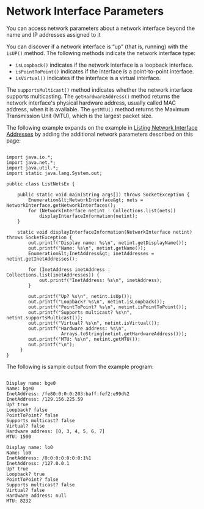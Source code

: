 
# Network Interface Parameters

You can access network parameters about a network interface beyond the name and IP addresses assigned to it

You can discover if a network interface is &#8220;up&#8221; (that is, running) with the `isUP()` method. The following methods indicate the network interface type:

- `isLoopback()` indicates if the network interface is a loopback interface.
- `isPointToPoint()` indicates if the interface is a point-to-point interface.
- `isVirtual()` indicates if the interface is a virtual interface.

The `supportsMulticast()` method indicates whether the network interface supports multicasting. The `getHardwareAddress()` method returns the network interface's physical hardware address, usually called MAC address, when it is available. The `getMTU()` method returns the Maximum Transmission Unit (MTU), which is the largest packet size.

The following example expands on the example in 
[Listing Network Interface Addresses](listing.html) by adding the additional network parameters described on this page:

```

import java.io.*;
import java.net.*;
import java.util.*;
import static java.lang.System.out;

public class ListNetsEx {

    public static void main(String args[]) throws SocketException {
        Enumeration&lt;NetworkInterface&gt; nets = NetworkInterface.getNetworkInterfaces();
        for (NetworkInterface netint : Collections.list(nets))
            displayInterfaceInformation(netint);
    }

    static void displayInterfaceInformation(NetworkInterface netint) throws SocketException {
        out.printf("Display name: %s\n", netint.getDisplayName());
        out.printf("Name: %s\n", netint.getName());
        Enumeration&lt;InetAddress&gt; inetAddresses = netint.getInetAddresses();
        
        for (InetAddress inetAddress : Collections.list(inetAddresses)) {
            out.printf("InetAddress: %s\n", inetAddress);
        }
       
        out.printf("Up? %s\n", netint.isUp());
        out.printf("Loopback? %s\n", netint.isLoopback());
        out.printf("PointToPoint? %s\n", netint.isPointToPoint());
        out.printf("Supports multicast? %s\n", netint.supportsMulticast());
        out.printf("Virtual? %s\n", netint.isVirtual());
        out.printf("Hardware address: %s\n",
                    Arrays.toString(netint.getHardwareAddress()));
        out.printf("MTU: %s\n", netint.getMTU());
        out.printf("\n");
     }
}  

```

The following is sample output from the example program:

```

Display name: bge0
Name: bge0
InetAddress: /fe80:0:0:0:203:baff:fef2:e99d%2
InetAddress: /129.156.225.59
Up? true
Loopback? false
PointToPoint? false
Supports multicast? false
Virtual? false
Hardware address: [0, 3, 4, 5, 6, 7]
MTU: 1500

Display name: lo0
Name: lo0
InetAddress: /0:0:0:0:0:0:0:1%1
InetAddress: /127.0.0.1
Up? true
Loopback? true
PointToPoint? false
Supports multicast? false
Virtual? false
Hardware address: null
MTU: 8232

```

